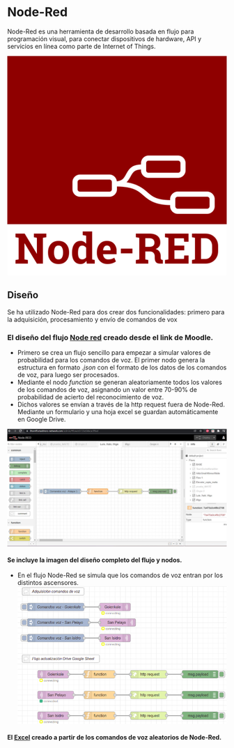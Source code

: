 # Node-Red

Node-Red es una herramienta de desarrollo basada en flujo para programación visual, para conectar dispositivos de hardware, API y servicios en línea como parte de Internet of Things.

![alt text](https://github.com/InigoZalaya/Proyecto-Tecnologias-Industriales/blob/main/Node-Red/Node-red-icon.png)

## Diseño

Se ha utilizado Node-Red para dos crear dos funcionalidades: primero para la adquisición, procesamiento y envío de comandos de vox

 ### El diseño del flujo [Node red](https://8tomf0.stackhero-network.com/admin/#flow/e5135e566cac99ad) creado desde el link de Moodle.
 
 *  Primero se crea un flujo sencillo para empezar a simular valores de probabilidad para los comandos de voz. El primer nodo genera la estructura en formato *.json* con el formato de los datos de los comandos de voz, para luego ser procesados.
 *  Mediante el nodo *function* se generan aleatoriamente todos los valores de los comandos de voz, asignando un valor entre 70-90% de probabilidad de acierto del reconocimiento de voz.
*   Dichos valores se envían a través de la http request fuera de Node-Red. Mediante un formulario y una hoja excel se guardan automáticamente en Google Drive.
   
![alt text](https://github.com/InigoZalaya/Proyecto-Tecnologias-Industriales/blob/main/Tableau/Captura.JPG)

 #### Se incluye la imagen del diseño completo del flujo y nodos.
*  En el flujo Node-Red se simula que los comandos de voz entran por los distintos ascensores.
![alt text](https://github.com/InigoZalaya/Proyecto-Tecnologias-Industriales/blob/main/Node-Red/nodered.png)


 #### El [Excel](https://docs.google.com/spreadsheets/d/1DuhQhVBs4jBqO62ucJH18hLz-siLDMmFLaAkOy_AL4A/edit#gid=956814287) creado a partir de los comandos de voz aleatorios de Node-Red.
